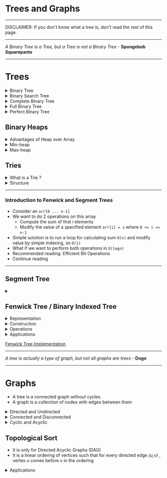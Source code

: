 # Trees and Graphs

---

DISCLAIMER: If you don't know what a tree is, don't read the rest of this page.

---

*A Binary Tree is a Tree, but a Tree is not a Binary Tree* - **Spongebob Squarepants**

---

# Trees

<details>
    <summary>Binary Tree</summary>

* Each node has at most 2 children
</details>


<details>
    <summary>Binary Search Tree</summary>

* It is a binary tree but follows a simple rule
* :large_blue_diamond: all left descendants <= the node <  all right descendants :large_orange_diamond: 
* The equality can appear on the left or right side, depends on the situation
</details>


<details>
    <summary>Complete Binary Tree</summary>

* A Binary Tree in which every level is fully filled, except for the last level
* The last level is filled from left to right
</details>


<details>
    <summary>Full Binary Tree</summary>

* A Binary Tree in which every node has either 0 or 2 child nodes
* :exclamation: None of the node has 1 child
</details>


<details>
    <summary>Perfect Binary Tree</summary>

* A Binary Tree
* which is Complete and Full

:star: It has 2<sup>k</sup> - 1 nodes, where k = number of levels in the tree
</details>


## Binary Heaps

<details>
    <summary>Advantages of Heap over Array</summary>

* O(logn) to insert in heap, but O(n) to insert in sorted array
* O(logn) to extract min / max from heap, but O(n) in array
* O(1) to find min / max from heap, but O(n) in array
</details>

<details>
    <summary>Min-heap</summary>

* A min-heap is a *complete* binary tree, where each node is smaller than its children
* The root is the minimum element in the tree
* There are 2 key operations on min-heap `insert` and `extract_min`
* [Min Heap Implementation](https://github.com/akormous/super-pro-dsa/blob/master/0_Basics/MinHeap.cpp)

`insert`
- Insert the new element at the bottomost rightmost spot (as to maintain the complete binary tree property)
- Fix the tree by swapping the new value with its parent till an appropriate spot is found
- Time Complexity - O(logn)

`extract_min`
- Replace the minimum element at the top with the bottommost rightmost element
- Fix the tree by swapping this value with one of the children till the min-heap property is restored
- Time Complexity - O(logn)

</details>


<details>
    <summary>Max-heap</summary>

* A max-heap is a *complete* binary tree, where each node is larger than its children
* The root is the maximum element in the tree
* There are 2 key operations on max-heap `insert` and `extract_max`
* [Max Heap Implementation](https://github.com/akormous/super-pro-dsa/blob/master/0_Basics/MaxHeap.cpp)

`insert`
- Insert the new element at the bottomost rightmost spot (as to maintain the complete binary tree property)
- Fix the tree by swapping the new value with its parent till an appropriate spot is found
- Time Complexity - O(logn)

`extract_max`
- Replace the maximum element at the top with the bottommost rightmost element
- Fix the tree by swapping this value with one of the children till the max-heap property is restored
- Time Complexity - O(logn)

</details>

## Tries

<details>
    <summary>What is a Trie ?</summary>

* aka Prefix Tree
* It is a type of a search tree
* A trie is an _n-ary_ tree in which characters are stored at each node
* Words can be re _trie_ ved by traversing down a branch
</details>

<details>
    <summary>Structure</summary>

* Each trie has an empty root node, with links to other nodes - one for each possible alphabetic value
* Each node contains an array of pointers to child nodes - one for each possible alphabetic value
* :exclamation:NOTE - The size of the trie is directly correlated to the size of the alphabet being represented by the data structure
* Every node in trie (including the root node) at least has these 2 aspects
    - A value, which might be NULL
    - An array of reference to child nodes which also might be NULL

* [Trie Implementation](https://github.com/akormous/super-pro-dsa/blob/master/0_Basics/Trie.cpp)

![Trie](../Resources/Trie.png "Trie Data Structure Example")

</details>

---

### Introduction to Fenwick and Segment Trees

- Consider an `arr[0 ... n-1]`
- We want to do 2 operations on this array
    - Compute the sum of first _i_ elements
    - Modify the value of a specified element `arr[i] = x` where `0 <= i <= n-1`
- Simple solution is to run a loop for calculating sum `O(n)` and modify value by simple indexing, so `O(1)`
- What if we want to perform both operations in `O(logn)`
- Recommended reading: Efficient Bit Operations
- Continue reading

---
## Segment Tree

<details>
    <summary></summary>
</details>

## Fenwick Tree / Binary Indexed Tree

<details>
    <summary>Representation</summary> 

- It is represented as an array
- Let the array be `BITree[]`
- The size of the Binary Indexed tree is equal to the size of input array
</details>

<details>
    <summary>Construction</summary> 

- Initialize the `BITree[]` as 0
- Then we call `update()` for all the indexes
</details>
<details>
    <summary>Operations</summary>

There are 2 operations

1. `getSum(x)` - Returns the sum of the subarray `arr[0 ... x]`
    - Initialize the output `sum` as `0`, the current index as `x + 1`
    - Do following while the current index is greater than `0`
        - Add `BITree[index]` to `sum`
        - Go to the parent of `index`
            - How to go to the parent ? By removing the right most set bit
            - `index` = `index - (index & (-index))`
    - Return `sum`
![Fenwick getSum()](../Resources/FenwickGetSum.png "Fenwick getSum()")
2. `update(x, val)` - Update the Binary Indexed Tree by performing `arr[index] += val`, it will make changes to `BITree[]`
    - Initialize current index as `x + 1`
    - Do the following while the current index is smaller than or equal to `n`
        - Add the `val` to `BITree[index]`
        - Go to the next element of `BITree[index]`
            - The next element can be obtained by incrementing the last set bit of the current index
            - `index = index + (index & (-index))`
![Fenwick update()](../Resources/FenwickUpdate.png "Fenwick update()")
</details>

<details>
    <summary>Applications</summary>

- To get prefix sum of an array in `O(logn)` time
- To update the prefix sum array in `O(logn)` time
</details>

[Fenwick Tree Implementation](https://github.com/akormous/super-pro-dsa/blob/master/5_Trees_and_Graphs/FenwickTree.cpp)

---

*A tree is actually a type of graph, but not all graphs are trees* - **Doge**

---

# Graphs

- A tree is a connected graph without cycles.
- A graph is a collection of nodes with edges between them
<details>
    <summary>Directed and Undirected</summary>

- Directed edge, one way
- Undirected edge, two way
</details>

<details>
    <summary>Connected and Disconnected</summary>

- If there is a path from any point to any other point in the graph, it is called a connected graph
- If there exists multiple disconnected vertices and edges, then it is called a disconnected graph
</details>

<details>
    <summary>Cyclic and Acyclic</summary>

- If a graph contains cycles, then it is called a cyclic graph
- A graph containing 0 cycles is an acyclic graph
</details>


## Topological Sort
- It is only for Directed Acyclic Graphs (DAG)
- It is a linear ordering of vertices such that for every directed edge _(u,v)_ , vertex _u_ comes before _v_ in the ordering

<details>
    <summary>Applications</summary>

- Finding the order of installation of dependencies in any project (Software, Hardware, Automobile Manufacturing and whatever you can think of as a DAG)
</details>
